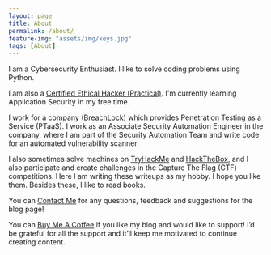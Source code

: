 ```yaml
---
layout: page
title: About
permalink: /about/
feature-img: "assets/img/keys.jpg"
tags: [About]
---
```


I am a Cybersecurity Enthusiast. I like to solve coding problems using Python. 

I am also a [Certified Ethical Hacker (Practical)](https://drive.google.com/file/d/1BNm0BA837_kds7ITUTGTjpvIyeq5j93R/view). I'm currently learning Application Security in my free time.

I work for a company ([BreachLock](https://www.breachlock.com/)) which provides Penetration Testing as a Service (PTaaS). I work as an Associate Security Automation Engineer in the company, where I am part of the Security Automation Team and write code for an automated vulnerability scanner.

I also sometimes solve machines on [TryHackMe](https://tryhackme.com/p/cybersapien) and [HackTheBox](https://app.hackthebox.com/profile/192218), and I also participate and create challenges in the Capture The Flag (CTF) competitions. Here I am writing these writeups as my hobby. I hope you like them. Besides these, I like to read books.

You can [Contact Me](/contact/) for any questions, feedback and suggestions for the blog page!

[<script type="text/javascript" src="https://cdnjs.buymeacoffee.com/1.0.0/button.prod.min.js" data-name="bmc-button" data-slug="cybersapien" data-color="#FFDD00" data-emoji=""  data-font="Cookie" data-text="Buy me a coffee" data-outline-color="#000000" data-font-color="#000000" data-coffee-color="#ffffff" ></script>](https://www.buymeacoffee.com/cybersapien)

You can [Buy Me A Coffee](https://www.buymeacoffee.com/cybersapien) if you like my blog and would like to support! I’d be grateful for all the support and it’ll keep me motivated to continue creating content.
